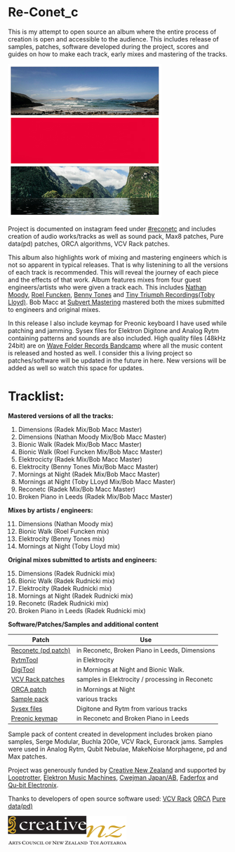 # Re-Conet_c

This is my attempt to open source an album where the entire process of creation is open and accessible to the audience. This includes release of samples, patches, software developed during the project, scores and guides on how to make each track, early mixes and mastering of the tracks. 

<p align="left">
  <img width="350" height="350" src="https://github.com/koshimazaki/Re-Conet_c/blob/master/Reconet_c%20cover%20350.jpg">
</p>

Project is documented on instagram feed under [#reconetc](https://www.instagram.com/explore/tags/reconetc/) and includes creation of audio works/tracks as well as sound pack, Max8 patches, Pure data(pd) patches, ORCΛ algorithms, VCV Rack patches. 

This album also highlights work of mixing and mastering engineers which is not so apparent in typical releases. That is why listenining to all the versions of each track is recommended. This will reveal the journey of each piece and the effects of that work.
Album features mixes from four guest engineers/artists who were given a track each. This includes [Nathan Moody](http://obsidiansound.net/), [Roel Funcken](https://roelfuncken.bandcamp.com/), [Benny Tones](https://omw.co.nz/about/) and [Tiny Triumph Recordings(Toby Lloyd)](https://www.tinytriumphrecordings.com/). 
Bob Macc at [Subvert Mastering](http://www.scmastering.com/) mastered both the mixes submitted to engineers and original mixes. 

In this release I also include keymap for Preonic keyboard I have used while patching and jamming. Sysex files for Elektron Digitone and Analog Rytm containing patterns and sounds are also included. 
High quality files (48kHz 24bit) are on [Wave Folder Records Bandcamp](https://wavefolder.bandcamp.com/album/re-conet-c) where all the music content is released and hosted as well. I consider this a living project so patches/software will be updated in the future in here. New versions will be added as well so watch this space for updates.

# Tracklist:

**Mastered versions of all the tracks:**

1. Dimensions (Radek Mix/Bob Macc Master)
2. Dimensions (Nathan Moody Mix/Bob Macc Master)
3. Bionic Walk (Radek Mix/Bob Macc Master)
4. Bionic Walk (Roel Funcken Mix/Bob Macc Master)
5. Elektrocicty (Radek Mix/Bob Macc Master)
6. Elektrocity (Benny Tones Mix/Bob Macc Master)
7. Mornings at Night (Radek Mix/Bob Macc Master)
8. Mornings at Night (Toby LLoyd Mix/Bob Macc Master)
9. Reconetc (Radek Mix/Bob Macc Master)
10. Broken Piano in Leeds (Radek Mix/Bob Macc Master) 

**Mixes by artists / engineers:**

11. Dimensions (Nathan Moody mix)
12. Bionic Walk (Roel Funcken mix)
13. Elektrocity (Benny Tones mix)
14. Mornings at Night (Toby Lloyd mix)

**Original mixes submitted to artists and engineers:**

15. Dimensions (Radek Rudnicki mix)
16. Bionic Walk (Radek Rudnicki mix)
17. Elektrocity (Radek Rudnicki mix)
18. Mornings at Night (Radek Rudnicki mix)
19. Reconetc (Radek Rudnicki mix)
20. Broken Piano in Leeds (Radek Rudnicki mix)

**Software/Patches/Samples and additional content**

Patch  | Use
------------- | -------------
[Reconetc (pd patch)](ReconetC!_ComputerVersion.pd)| in Reconetc, Broken Piano in Leeds, Dimensions
[RytmTool](RytmTool/) | in Elektrocity
[DigiTool](DigiTool/) | in Mornings at Night and Bionic Walk.
[VCV Rack patches](https://github.com/koshimazaki/Re-Conet_c/tree/master/VCV%20Rack%20patches) | samples in Elektrocity / processing in Reconetc
[ORCA patch](ORCA/)| in Mornings at Night
[Sample pack](SAMPLES)| various tracks
[Sysex files](https://github.com/koshimazaki/Re-Conet_c/tree/master/Sysex%20for%20Elektrons)| Digitone and Rytm from various tracks
[Preonic keymap](https://github.com/koshimazaki/Re-Conet_c/tree/master/Preonic%20keymap)| in Reconetc and Broken Piano in Leeds
 
Sample pack of content created in development includes broken piano samples, Serge Modular, Buchla 200e, VCV Rack, Eurorack jams. Samples were used in Analog Rytm, Qubit Nebulae, MakeNoise Morphagene, pd and Max patches.

Project was generously funded by [Creative New Zealand](https://www.creativenz.govt.nz/) and supported by [Looptrotter](http://looptrotter.com/), [Elektron Music Machines](https://www.elektron.se/), [Cwejman Japan/AB](http://cwejman.jp/), [Faderfox](http://www.faderfox.de/) and [Qu-bit Electronix](https://www.qubitelectronix.com/).

Thanks to developers of open source software used: [VCV Rack](https://github.com/VCVRack/Rack) [ORCΛ](https://github.com/hundredrabbits/Orca) [Pure data(pd)](https://github.com/pure-data/pure-data)

<p align="left">
  <img width="270" height="65" src="https://github.com/koshimazaki/Re-Conet_c/blob/master/logo_CNZ.png">
</p>
